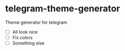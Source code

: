# telegram-theme-generator
Theme generator for telegram

- [ ] All look nice
- [ ] Fix colors
- [ ] Something else
